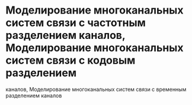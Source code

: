 # Моделирование многоканальных систем связи с частотным разделением каналов, Моделирование многоканальных систем связи с кодовым разделением
каналов, Моделирование многоканальных систем связи с временным разделением каналов
